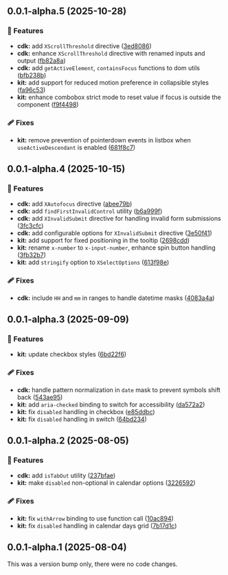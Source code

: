 ## 0.0.1-alpha.5 (2025-10-28)

### 🚀 Features

- **cdk:** add `XScrollThreshold` directive ([3ed8086](https://github.com/CORETEQ/mixin-ui/commit/3ed8086))
- **cdk:** enhance `XScrollThreshold` directive with renamed inputs and output ([fb82a8a](https://github.com/CORETEQ/mixin-ui/commit/fb82a8a))
- **cdk:** add `getActiveElement`, `containsFocus` functions to dom utils ([bfb238b](https://github.com/CORETEQ/mixin-ui/commit/bfb238b))
- **kit:** add support for reduced motion preference in collapsible styles ([fa96c53](https://github.com/CORETEQ/mixin-ui/commit/fa96c53))
- **kit:** enhance combobox strict mode to reset value if focus is outside the component ([f9f4498](https://github.com/CORETEQ/mixin-ui/commit/f9f4498))

### 🩹 Fixes

- **kit:** remove prevention of pointerdown events in listbox when `useActiveDescendant` is enabled ([681f8c7](https://github.com/CORETEQ/mixin-ui/commit/681f8c7))

## 0.0.1-alpha.4 (2025-10-15)

### 🚀 Features

- **cdk:** add `XAutofocus` directive ([abee79b](https://github.com/CORETEQ/mixin-ui/commit/abee79b))
- **cdk:** add `findFirstInvalidControl` utility ([b6a999f](https://github.com/CORETEQ/mixin-ui/commit/b6a999f))
- **cdk:** add `XInvalidSubmit` directive for handling invalid form submissions ([3fc3cfc](https://github.com/CORETEQ/mixin-ui/commit/3fc3cfc))
- **cdk:** add configurable options for `XInvalidSubmit` directive ([3e50f41](https://github.com/CORETEQ/mixin-ui/commit/3e50f41))
- **kit:** add support for fixed positioning in the tooltip ([2698cdd](https://github.com/CORETEQ/mixin-ui/commit/2698cdd))
- **kit:** rename `x-number` to `x-input-number`, enhance spin button handling ([3fb32b7](https://github.com/CORETEQ/mixin-ui/commit/3fb32b7))
- **kit:** add `stringify` option to `XSelectOptions` ([613f98e](https://github.com/CORETEQ/mixin-ui/commit/613f98e))

### 🩹 Fixes

- **cdk:** include `HH` and `mm` in ranges to handle datetime masks ([4083a4a](https://github.com/CORETEQ/mixin-ui/commit/4083a4a))

## 0.0.1-alpha.3 (2025-09-09)

### 🚀 Features

- **kit:** update checkbox styles ([6bd22f6](https://github.com/CORETEQ/mixin-ui/commit/6bd22f6))

### 🩹 Fixes

- **cdk:** handle pattern normalization in `date` mask to prevent symbols shift back ([543ae95](https://github.com/CORETEQ/mixin-ui/commit/543ae95))
- **kit:** add `aria-checked` binding to switch for accessibility ([da572a2](https://github.com/CORETEQ/mixin-ui/commit/da572a2))
- **kit:** fix `disabled` handling in checkbox ([e85ddbc](https://github.com/CORETEQ/mixin-ui/commit/e85ddbc))
- **kit:** fix `disabled` handling in switch ([64bd234](https://github.com/CORETEQ/mixin-ui/commit/64bd234))

## 0.0.1-alpha.2 (2025-08-05)

### 🚀 Features

- **cdk:** add `isTabOut` utility ([237bfae](https://github.com/CORETEQ/mixin-ui/commit/237bfae))
- **kit:** make `disabled` non-optional in calendar options ([3226592](https://github.com/CORETEQ/mixin-ui/commit/3226592))

### 🩹 Fixes

- **kit:** fix `withArrow` binding to use function call ([10ac894](https://github.com/CORETEQ/mixin-ui/commit/10ac894))
- **kit:** fix `disabled` handling in calendar days grid ([7b17d1c](https://github.com/CORETEQ/mixin-ui/commit/7b17d1c))

## 0.0.1-alpha.1 (2025-08-04)

This was a version bump only, there were no code changes.